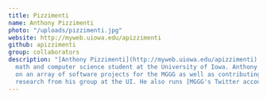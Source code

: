 ```yaml
---
title: Pizzimenti
name: Anthony Pizzimenti
photo: "/uploads/pizzimenti.jpg"
website: http://myweb.uiowa.edu/apizzimenti
github: apizzimenti
group: collaborators
description: "[Anthony Pizzimenti](http://myweb.uiowa.edu/apizzimenti) is a junior
  math and computer science student at the University of Iowa. Anthony has worked
  on an array of software projects for the MGGG as well as contributing mathematics
  research from his group at the UI. He also runs [MGGG's Twitter account](https://twitter.com/gerrymandr)."
---
```


